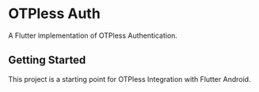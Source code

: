 # OTPless Auth

A Flutter implementation of OTPless Authentication.

## Getting Started

This project is a starting point for OTPless Integration with Flutter Android.
